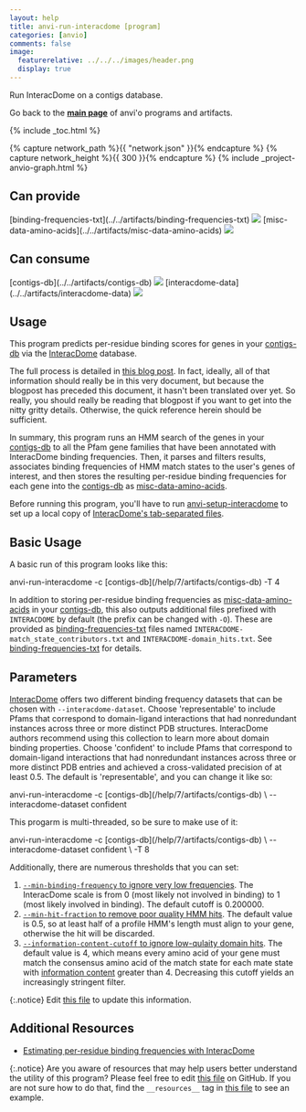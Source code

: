 ```yaml
---
layout: help
title: anvi-run-interacdome [program]
categories: [anvio]
comments: false
image:
  featurerelative: ../../../images/header.png
  display: true
---
```


Run InteracDome on a contigs database.

Go back to the **[main page](../../)** of anvi'o programs and artifacts.


{% include _toc.html %}
<div id="svg" class="subnetwork"></div>
{% capture network_path %}{{ "network.json" }}{% endcapture %}
{% capture network_height %}{{ 300 }}{% endcapture %}
{% include _project-anvio-graph.html %}


## Can provide

<p style="text-align: left" markdown="1"><span class="artifact-p">[binding-frequencies-txt](../../artifacts/binding-frequencies-txt) <img src="../../images/icons/TXT.png" class="artifact-icon-mini" /></span> <span class="artifact-p">[misc-data-amino-acids](../../artifacts/misc-data-amino-acids) <img src="../../images/icons/CONCEPT.png" class="artifact-icon-mini" /></span></p>

## Can consume

<p style="text-align: left" markdown="1"><span class="artifact-r">[contigs-db](../../artifacts/contigs-db) <img src="../../images/icons/DB.png" class="artifact-icon-mini" /></span> <span class="artifact-r">[interacdome-data](../../artifacts/interacdome-data) <img src="../../images/icons/DATA.png" class="artifact-icon-mini" /></span></p>

## Usage



This program predicts per-residue binding scores for genes in your <span class="artifact-n">[contigs-db](/help/7/artifacts/contigs-db)</span> via the [InteracDome](https://interacdome.princeton.edu/) database.


The full process is detailed in [this blog post](https://merenlab.org/2020/07/22/interacdome/). In fact, ideally, all of that information should really be in this very document, but because the blogpost has preceded this document, it hasn't been translated over yet. So really, you should really be reading that blogpost if you want to get into the nitty gritty details. Otherwise, the quick reference herein should be sufficient.


In summary, this program runs an HMM search of the genes in your <span class="artifact-n">[contigs-db](/help/7/artifacts/contigs-db)</span> to all the Pfam gene families that have been annotated with InteracDome binding frequencies. Then, it parses and filters results, associates binding frequencies of HMM match states to the user's genes of interest, and then stores the resulting per-residue binding frequencies for each gene into the <span class="artifact-n">[contigs-db](/help/7/artifacts/contigs-db)</span> as <span class="artifact-n">[misc-data-amino-acids](/help/7/artifacts/misc-data-amino-acids)</span>.


Before running this program, you'll have to run <span class="artifact-n">[anvi-setup-interacdome](/help/7/programs/anvi-setup-interacdome)</span> to set up a local copy of [InteracDome's tab-separated files](https://interacdome.princeton.edu/#tab-6136-4).



## Basic Usage

A basic run of this program looks like this:

<div class="codeblock" markdown="1">
anvi&#45;run&#45;interacdome &#45;c <span class="artifact&#45;n">[contigs&#45;db](/help/7/artifacts/contigs&#45;db)</span> &#45;T 4
</div>

In addition to storing per-residue binding frequencies as <span class="artifact-n">[misc-data-amino-acids](/help/7/artifacts/misc-data-amino-acids)</span> in your <span class="artifact-n">[contigs-db](/help/7/artifacts/contigs-db)</span>, this also outputs additional files prefixed with `INTERACDOME` by default (the prefix can be changed with `-O`). These are provided as <span class="artifact-n">[binding-frequencies-txt](/help/7/artifacts/binding-frequencies-txt)</span> files named `INTERACDOME-match_state_contributors.txt` and `INTERACDOME-domain_hits.txt`. See <span class="artifact-n">[binding-frequencies-txt](/help/7/artifacts/binding-frequencies-txt)</span> for details.


## Parameters

[InteracDome](https://interacdome.princeton.edu/) offers two different binding frequency datasets that can be chosen with `--interacdome-dataset`.  Choose 'representable' to include Pfams that correspond to domain-ligand interactions that had nonredundant instances across three or more distinct PDB structures. InteracDome authors recommend using this collection to learn more about domain binding properties. Choose 'confident' to include Pfams that correspond to domain-ligand interactions that had nonredundant instances across three or more distinct PDB entries and achieved a cross-validated precision of at least 0.5. The default is 'representable', and you can change it like so:


<div class="codeblock" markdown="1">
anvi&#45;run&#45;interacdome &#45;c <span class="artifact&#45;n">[contigs&#45;db](/help/7/artifacts/contigs&#45;db)</span> \
                     &#45;&#45;interacdome&#45;dataset confident
</div>

This progarm is multi-threaded, so be sure to make use of it:

<div class="codeblock" markdown="1">
anvi&#45;run&#45;interacdome &#45;c <span class="artifact&#45;n">[contigs&#45;db](/help/7/artifacts/contigs&#45;db)</span> \
                     &#45;&#45;interacdome&#45;dataset confident \
                     &#45;T 8
</div>

Additionally, there are numerous thresholds that you can set: 

1. [`--min-binding-frequency` to ignore very low frequencies](https://merenlab.org/2020/07/22/interacdome/#filtering-low-binding-frequency-scores). The InteracDome scale is from 0 (most likely not involved in binding) to 1 (most likely involved in binding). The default cutoff is 0.200000. 
2. [`--min-hit-fraction` to remove poor quality HMM hits]((https://merenlab.org/2020/07/22/interacdome/#filtering-partial-hits)). The default value is 0.5, so at least half of a profile HMM's length must align to your gene, otherwise the hit will be discarded.
3. [`--information-content-cutoff` to ignore low-qulaity domain hits](https://merenlab.org/2020/07/22/interacdome/#filtering-bad-hits-with-information-content). The default value is 4, which means every amino acid of your gene must match the consensus amino acid of the match state for each mate state with [information content](https://en.wikipedia.org/wiki/Sequence_logo) greater than 4. Decreasing this cutoff yields an increasingly stringent filter.




{:.notice}
Edit [this file](https://github.com/merenlab/anvio/tree/master/anvio/docs/programs/anvi-run-interacdome.md) to update this information.


## Additional Resources


* [Estimating per-residue binding frequencies with InteracDome](http://merenlab.org/2020/07/22/interacdome/)


{:.notice}
Are you aware of resources that may help users better understand the utility of this program? Please feel free to edit [this file](https://github.com/merenlab/anvio/tree/master/bin/anvi-run-interacdome) on GitHub. If you are not sure how to do that, find the `__resources__` tag in [this file](https://github.com/merenlab/anvio/blob/master/bin/anvi-interactive) to see an example.

